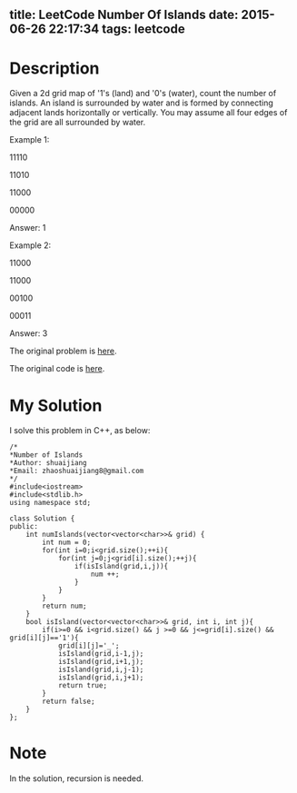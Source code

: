 title: LeetCode Number Of Islands
date: 2015-06-26 22:17:34
tags: leetcode
---



# Description
Given a 2d grid map of '1's (land) and '0's (water), count the number of islands. An island is surrounded by water and is formed by connecting adjacent lands horizontally or vertically. You may assume all four edges of the grid are all surrounded by water.

Example 1:

11110

11010

11000

00000

Answer: 1

Example 2:

11000

11000

00100

00011

Answer: 3


The original problem is [here](https://leetcode.com/problems/number-of-islands/ "Problem").

The original code is [here](https://github.com/shuaijiang/LeetCode/blob/master/NumberOfIslands.cpp "Code").
<!--more-->

# My Solution
I solve this problem in C++, as below:
	

	/*
	*Number of Islands
	*Author: shuaijiang
	*Email: zhaoshuaijiang8@gmail.com
	*/
	#include<iostream>
	#include<stdlib.h>
	using namespace std;
	
	class Solution {
	public:
	    int numIslands(vector<vector<char>>& grid) {
	    	int num = 0;
	        for(int i=0;i<grid.size();++i){
	        	for(int j=0;j<grid[i].size();++j){
	        		if(isIsland(grid,i,j)){
	        			num ++;
	        		}
	        	}
	        }
	        return num;
	    }
	    bool isIsland(vector<vector<char>>& grid, int i, int j){
	    	if(i>=0 && i<grid.size() && j >=0 && j<=grid[i].size() && grid[i][j]=='1'){
	    		grid[i][j]='_';
	    		isIsland(grid,i-1,j);
	    		isIsland(grid,i+1,j);
	    		isIsland(grid,i,j-1);
	    		isIsland(grid,i,j+1);
	    		return true;
	    	}
	    	return false;
	    }
	};



# Note
In the solution, recursion is needed. 
